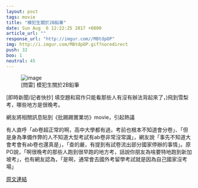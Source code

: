 ```yaml
---
layout: post
tags: movie
title: "模犯生關於2B鉛筆"
date: Sun Aug  6 12:22:25 2017 +0800
article_url: ""
response_url: "http://imgur.com//MBtdpOP"
img: http://i.imgur.com/MBtdpOP.gif?noredirect
push: 32
boo: 1
neutral: 45
---
```


<figure>
<img src="http://i.imgur.com/MBtdpOP.gif?noredirect" alt="image">
<figcaption>
[問雷] 模犯生關於2B鉛筆
</figcaption>
</figure>



[即時新聞/記者快抄] 填空題和寫作只能看那些人有沒有辦法背起來了，)飛到雪梨考，哪些地方是很晚考。

網友將相關訊息貼到《批踢踢實業坊》movie，引起熱議

有人直呼「ab卷超正常的啊，高中大學都有過，考前也根本不知道會分卷」、「但是身為準備作弊的人不知道大型考試有ab卷非常沒常識」，網友說「事先不知道大會考會有ab卷也還真是」，「查的嚴，有提到有試卷流出部分國家停辦的事情」。原PO說，「啊很晚考的那些人跑到很早跑的地方考，話說你朋友為啥要特地跑到新加坡考」，也有網友認為，「是啊，通常會去國外考留學考試就是因為自己國家沒考場」

<a href = "https://www.ptt.cc/bbs/movie/M.1501993347.A.686.html">原文連結</a>

